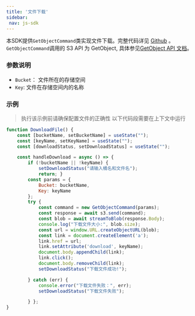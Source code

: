 ```yaml
---
title: '文件下载'
sidebar:
 nav: js-sdk
---
```

本SDK提供`GetObjectCommand`类实现文件下载。完整代码详见 [Github](https://github.com/aws/aws-sdk-js-v3/blob/main/clients/client-s3/src/commands/GetObjectCommand.ts) 。
`GetObjectCommand`调用的 S3 API 为 GetObject, 具体参见[GetObject API 文档](https://docs.aws.amazon.com/AmazonS3/latest/API/API_GetObject.html)。



### 参数说明
- `Bucket`： 文件所在的存储空间
- `Key`: 文件在存储空间内的名称



### 示例
> 执行该示例前请确保配置文件的正确性
> 以下代码段需要在上下文中运行

```javascript
function DownloadFile() {
    const [bucketName, setBucketName] = useState("");
    const [keyName, setKeyName] = useState("");
    const [downloadStatus, setDownloadStatus] = useState("");

    const handleDownload = async () => {
        if (!bucketName || !keyName) {
            setDownloadStatus("请输入桶名和文件名");
            return; }
        const params = {
            Bucket: bucketName,
            Key: keyName
        };
        try {
            const command = new GetObjectCommand(params);
            const response = await s3.send(command);
            const blob = await streamToBlob(response.Body);
            console.log("下载文件大小:", blob.size);
            const url = window.URL.createObjectURL(blob);
            const link = document.createElement('a');
            link.href = url;
            link.setAttribute('download', keyName);
            document.body.appendChild(link);
            link.click();
            document.body.removeChild(link);
            setDownloadStatus("下载文件成功!");

        } catch (err) {
            console.error("下载文件失败：", err);
            setDownloadStatus("下载文件失败");

        } };
}



```
